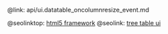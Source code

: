 @link: api/ui.datatable_oncolumnresize_event.md

@seolinktop: [html5 framework](https://webix.com)
@seolink: [tree table ui](https://webix.com/widget/treetable/)